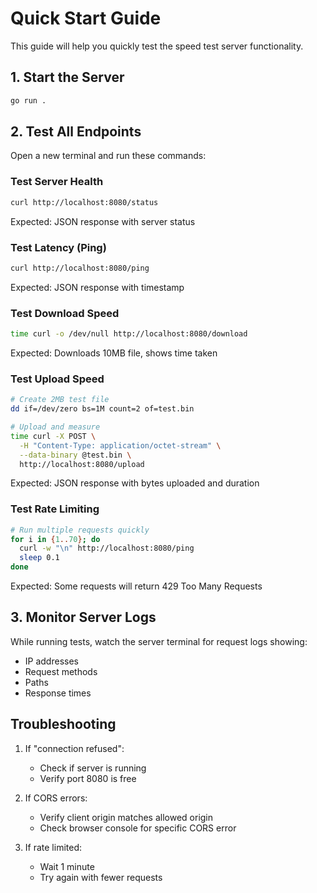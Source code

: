 # Quick Start Guide

This guide will help you quickly test the speed test server functionality.

## 1. Start the Server

```bash
go run .
```

## 2. Test All Endpoints

Open a new terminal and run these commands:

### Test Server Health
```bash
curl http://localhost:8080/status
```
Expected: JSON response with server status

### Test Latency (Ping)
```bash
curl http://localhost:8080/ping
```
Expected: JSON response with timestamp

### Test Download Speed
```bash
time curl -o /dev/null http://localhost:8080/download
```
Expected: Downloads 10MB file, shows time taken

### Test Upload Speed
```bash
# Create 2MB test file
dd if=/dev/zero bs=1M count=2 of=test.bin

# Upload and measure
time curl -X POST \
  -H "Content-Type: application/octet-stream" \
  --data-binary @test.bin \
  http://localhost:8080/upload
```
Expected: JSON response with bytes uploaded and duration

### Test Rate Limiting
```bash
# Run multiple requests quickly
for i in {1..70}; do 
  curl -w "\n" http://localhost:8080/ping
  sleep 0.1
done
```
Expected: Some requests will return 429 Too Many Requests

## 3. Monitor Server Logs

While running tests, watch the server terminal for request logs showing:
- IP addresses
- Request methods
- Paths
- Response times

## Troubleshooting

1. If "connection refused":
   - Check if server is running
   - Verify port 8080 is free

2. If CORS errors:
   - Verify client origin matches allowed origin
   - Check browser console for specific CORS error

3. If rate limited:
   - Wait 1 minute
   - Try again with fewer requests
